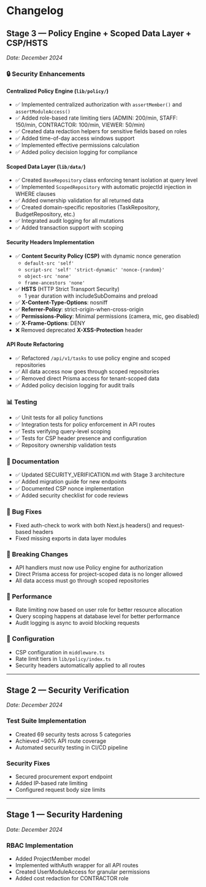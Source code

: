 # Changelog

## Stage 3 — Policy Engine + Scoped Data Layer + CSP/HSTS
*Date: December 2024*

### 🔒 Security Enhancements

#### Centralized Policy Engine (`lib/policy/`)
- ✅ Implemented centralized authorization with `assertMember()` and `assertModuleAccess()`
- ✅ Added role-based rate limiting tiers (ADMIN: 200/min, STAFF: 150/min, CONTRACTOR: 100/min, VIEWER: 50/min)
- ✅ Created data redaction helpers for sensitive fields based on roles
- ✅ Added time-of-day access windows support
- ✅ Implemented effective permissions calculation
- ✅ Added policy decision logging for compliance

#### Scoped Data Layer (`lib/data/`)
- ✅ Created `BaseRepository` class enforcing tenant isolation at query level
- ✅ Implemented `ScopedRepository` with automatic projectId injection in WHERE clauses
- ✅ Added ownership validation for all returned data
- ✅ Created domain-specific repositories (TaskRepository, BudgetRepository, etc.)
- ✅ Integrated audit logging for all mutations
- ✅ Added transaction support with scoping

#### Security Headers Implementation
- ✅ **Content Security Policy (CSP)** with dynamic nonce generation
  - `default-src 'self'`
  - `script-src 'self' 'strict-dynamic' 'nonce-{random}'`
  - `object-src 'none'`
  - `frame-ancestors 'none'`
- ✅ **HSTS** (HTTP Strict Transport Security)
  - 1 year duration with includeSubDomains and preload
- ✅ **X-Content-Type-Options**: nosniff
- ✅ **Referrer-Policy**: strict-origin-when-cross-origin
- ✅ **Permissions-Policy**: Minimal permissions (camera, mic, geo disabled)
- ✅ **X-Frame-Options**: DENY
- ❌ Removed deprecated **X-XSS-Protection** header

#### API Route Refactoring
- ✅ Refactored `/api/v1/tasks` to use policy engine and scoped repositories
- ✅ All data access now goes through scoped repositories
- ✅ Removed direct Prisma access for tenant-scoped data
- ✅ Added policy decision logging for audit trails

### 📊 Testing
- ✅ Unit tests for all policy functions
- ✅ Integration tests for policy enforcement in API routes
- ✅ Tests verifying query-level scoping
- ✅ Tests for CSP header presence and configuration
- ✅ Repository ownership validation tests

### 📝 Documentation
- ✅ Updated SECURITY_VERIFICATION.md with Stage 3 architecture
- ✅ Added migration guide for new endpoints
- ✅ Documented CSP nonce implementation
- ✅ Added security checklist for code reviews

### 🐛 Bug Fixes
- Fixed auth-check to work with both Next.js headers() and request-based headers
- Fixed missing exports in data layer modules

### 🔄 Breaking Changes
- API handlers must now use Policy engine for authorization
- Direct Prisma access for project-scoped data is no longer allowed
- All data access must go through scoped repositories

### 🚀 Performance
- Rate limiting now based on user role for better resource allocation
- Query scoping happens at database level for better performance
- Audit logging is async to avoid blocking requests

### 🔧 Configuration
- CSP configuration in `middleware.ts`
- Rate limit tiers in `lib/policy/index.ts`
- Security headers automatically applied to all routes

---

## Stage 2 — Security Verification
*Date: December 2024*

### Test Suite Implementation
- Created 69 security tests across 5 categories
- Achieved ~90% API route coverage
- Automated security testing in CI/CD pipeline

### Security Fixes
- Secured procurement export endpoint
- Added IP-based rate limiting
- Configured request body size limits

---

## Stage 1 — Security Hardening
*Date: December 2024*

### RBAC Implementation
- Added ProjectMember model
- Implemented withAuth wrapper for all API routes
- Created UserModuleAccess for granular permissions
- Added cost redaction for CONTRACTOR role